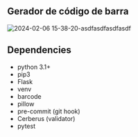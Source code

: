 ## Gerador de código de barra

![2024-02-06 15-38-20-asdfasdfasdfasdf](https://github.com/lucascnunes/nlw-expert-python/assets/2693803/54d248b4-1351-4536-a985-7fc01fe13c53)


## Dependencies

- python 3.1+
- pip3
- Flask
- venv
- barcode
- pillow
- pre-commit (git hook)
- Cerberus (validator)
- pytest
